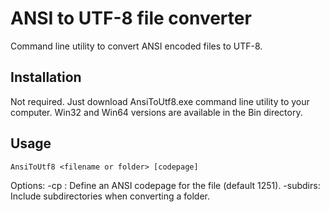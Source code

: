 # ANSI to UTF-8 file converter
Command line utility to convert ANSI encoded files to UTF-8.

## Installation
Not required. Just download AnsiToUtf8.exe command line utility to your computer. Win32 and Win64 versions are available in the Bin directory.

## Usage
`AnsiToUtf8 <filename or folder> [codepage]`

Options:
  -cp <codepage>: Define an ANSI codepage for the file (default 1251).
  -subdirs: Include subdirectories when converting a folder.
